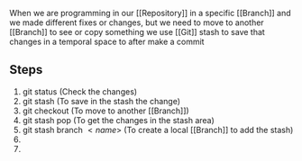 When we are programming in our [[Repository]] in a specific [[Branch]] and we made different fixes or changes, but we need to move to another [[Branch]] to see or copy something we use [[Git]] stash to save that changes in a temporal space to after make a commit 

## Steps
1. git status (Check the changes)
2. git stash (To save in the stash the change)
3. git checkout (To move to another [[Branch]])
4. git stash pop (To get the changes in the stash area)
5. git stash branch  $<name>$ (To create a local [[Branch]] to add the stash)
6. 
7. 